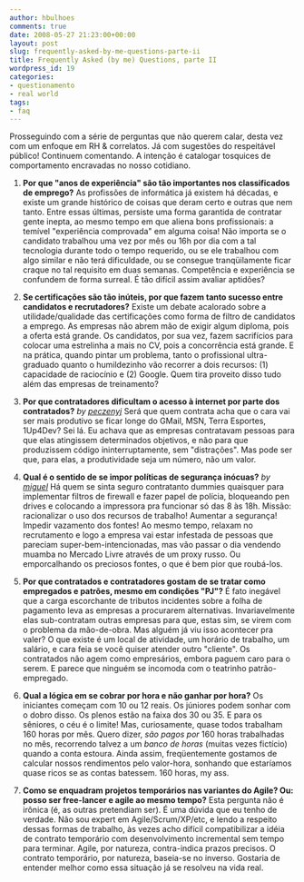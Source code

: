 ```yaml
---
author: hbulhoes
comments: true
date: 2008-05-27 21:23:00+00:00
layout: post
slug: frequently-asked-by-me-questions-parte-ii
title: Frequently Asked (by me) Questions, parte II
wordpress_id: 19
categories:
- questionamento
- real world
tags:
- faq
---
```


Prosseguindo com a série de perguntas que não querem calar, desta vez com um enfoque em RH & correlatos. Já com sugestões do respeitável público! Continuem comentando. A intenção é catalogar tosquices de comportamento encravadas no nosso cotidiano.



	
  1. **Por que "anos de experiência" são tão importantes nos classificados de emprego?**
As profissões de informática já existem há décadas, e existe um grande histórico de coisas que deram certo e outras que nem tanto. Entre essas últimas, persiste uma forma garantida de contratar gente inepta, ao mesmo tempo em que aliena bons profissionais: a temível "experiência comprovada" em alguma coisa! Não importa se o candidato trabalhou uma vez por mês ou 16h por dia com a tal tecnologia durante todo o tempo requerido, ou se ele trabalhou com algo similar e não terá dificuldade, ou se consegue tranqüilamente ficar craque no tal requisito em duas semanas. Competência e experiência se confundem de forma surreal. É tão difícil assim avaliar aptidões?

	
  2. **Se certificações são tão inúteis, por que fazem tanto sucesso entre candidatos e recrutadores?**
Existe um debate acalorado sobre a utilidade/qualidade das certificações como forma de filtro de candidatos a emprego. As empresas não abrem mão de exigir algum diploma, pois a oferta está grande. Os candidatos, por sua vez, fazem sacrifícios para colocar uma estrelinha a mais no CV, pois a concorrência está grande. E na prática, quando pintar um problema, tanto o profissional ultra-graduado quanto o humildezinho vão recorrer a dois recursos: (1) capacidade de raciocínio e (2) Google. Quem tira proveito disso tudo além das empresas de treinamento?

	
  3. **Por que contratadores dificultam o acesso à internet por parte dos contratados?** _by [peczenyj](http://peczenyj.blogspot.com/)_
Será que quem contrata acha que o cara vai ser mais produtivo se ficar longe do GMail, MSN, Terra Esportes, 1Up4Dev? Sei lá. Eu achava que as empresas contratavam pessoas para que elas atingissem determinados objetivos, e não para que produzissem código ininterruptamente, sem "distrações". Mas pode ser que, para elas, a produtividade seja um número, não um valor.

	
  4. **Qual é o sentido de se impor políticas de segurança inócuas?** _by [miguel](http://log4dev.com/)_
Há quem se sinta seguro contratanto dummies quaisquer para implementar filtros de firewall e fazer papel de polícia, bloqueando pen drives e colocando a impressora pra funcionar só das 8 às 18h. Missão: racionalizar o uso dos recursos de trabalho! Aumentar a segurança! Impedir vazamento dos fontes! Ao mesmo tempo, relaxam no recrutamento e logo a empresa vai estar infestada de pessoas que pareciam super-bem-intencionadas, mas vão passar o dia vendendo muamba no Mercado Livre através de um proxy russo. Ou emporcalhando os preciosos fontes, o que é bem pior que roubá-los.

	
  5. **Por que contratados e contratadores gostam de se tratar como empregados e patrões, mesmo em condições "PJ"?**
É fato inegável que a carga escorchante de tributos incidentes sobre a folha de pagamento leva as empresas a procurarem alternativas. Invariavelmente elas sub-contratam outras empresas para que, estas sim, se virem com o problema da mão-de-obra. Mas alguém já viu isso acontecer pra valer? O que existe é um local de atividade, um horário de trabalho, um salário, e cara feia se você quiser atender outro "cliente". Os contratados não agem como empresários, embora paguem caro para o serem. E parece que ninguém se incomoda com o teatrinho patrão-empregado.

	
  6. **Qual a lógica em se cobrar por hora e não ganhar por hora?**
Os iniciantes começam com 10 ou 12 reais. Os júniores podem sonhar com o dobro disso. Os plenos estão na faixa dos 30 ou 35. E para os sêniores, o céu é o limite! Mas, curiosamente, quase todos trabalham 160 horas por mês. Quero dizer, _são pagos por_ 160 horas trabalhadas no mês, recorrendo talvez a um _banco de horas_ (muitas vezes fictício) quando a conta estoura. Ainda assim, freqüentemente gostamos de calcular nossos rendimentos pelo valor-hora, sonhando que estaríamos quase ricos se as contas batessem. 160 horas, my ass.

	
  7. **Como se enquadram projetos temporários nas variantes do Agile? Ou: posso ser free-lancer e agile ao mesmo tempo?**
Esta pergunta não é irônica (é, as outras pretendiam ser). É uma dúvida que eu tenho de verdade. Não sou expert em Agile/Scrum/XP/etc, e lendo a respeito dessas formas de trabalho, às vezes acho difícil compatibilizar a idéia de contrato temporário com desenvolvimento incremental sem tempo para terminar. Agile, por natureza, contra-indica prazos precisos. O contrato temporário, por natureza, baseia-se no inverso. Gostaria de entender melhor como essa situação já se resolveu na vida real.


